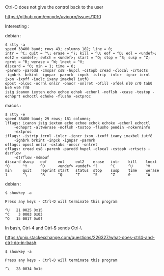 Ctrl-C does not give the control back to the user

https://github.com/encode/uvicorn/issues/1010

Interesting : 

debian : 

    $ stty -a
    speed 38400 baud; rows 43; columns 182; line = 0;
    intr = ^C; quit = ^\; erase = ^?; kill = ^U; eof = ^D; eol = <undef>; eol2 = <undef>; swtch = <undef>; start = ^Q; stop = ^S; susp = ^Z; rprnt = ^R; werase = ^W; lnext = ^V;
    discard = ^O; min = 1; time = 0;
    -parenb -parodd -cmspar cs8 -hupcl -cstopb cread -clocal -crtscts
    -ignbrk -brkint -ignpar -parmrk -inpck -istrip -inlcr -igncr icrnl ixon -ixoff -iuclc ixany imaxbel iutf8
    opost -olcuc -ocrnl onlcr -onocr -onlret -ofill -ofdel nl0 cr0 tab0 bs0 vt0 ff0
    isig icanon iexten echo echoe echok -echonl -noflsh -xcase -tostop -echoprt echoctl echoke -flusho -extproc


macos : 
    
    $ stty -e
    speed 38400 baud; 29 rows; 181 columns;
    lflags: icanon isig iexten echo echoe echok echoke -echonl echoctl
        -echoprt -altwerase -noflsh -tostop -flusho pendin -nokerninfo
        -extproc
    iflags: -istrip icrnl -inlcr -igncr ixon -ixoff ixany imaxbel iutf8
        -ignbrk brkint -inpck -ignpar -parmrk
    oflags: opost onlcr -oxtabs -onocr -onlret
    cflags: cread cs8 -parenb -parodd hupcl -clocal -cstopb -crtscts -dsrflow
        -dtrflow -mdmbuf
    discard dsusp   eof     eol     eol2    erase   intr    kill    lnext
    ^O      ^Y      ^D      <undef> <undef> ^?      ^C      ^U      ^V
    min     quit    reprint start   status  stop    susp    time    werase
    1       ^\      ^R      ^Q      ^T      ^S      ^Z      0       ^W

debian :
    
    $ showkey -a
    
    Press any keys - Ctrl-D will terminate this program
    
    ^U 	 21 0025 0x15
    ^C 	  3 0003 0x03
    ^O 	 15 0017 0x0f

In bash, Ctrl-4 and Ctrl-$ sends Ctrl-\ 

https://unix.stackexchange.com/questions/226327/what-does-ctrl4-and-ctrl-do-in-bash
    
    $ showkey -a
    
    Press any keys - Ctrl-D will terminate this program
    
    ^\ 	 28 0034 0x1c


